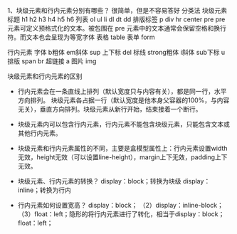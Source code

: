 1、块级元素和行内元素分别有哪些？
  很简单，但是不容易答好
  分类法
  块级元素 
    标题 h1 h2 h3 h4 h5 h6
    列表 ol ul  li dl dt dd
    排版标签  p  div  hr  center pre 
      pre 元素可定义预格式化的文本。被包围在 pre 元素中的文本通常会保留空格和换行符。而文本也会呈现为等宽字体
    表格 table 
    表单 form 
  
  行内元素
    字体 b粗体  em斜体 sup 上下标   del 标线
        strong粗体  i斜体  sub下标  u 
    排版 span  br
    超链接  a
    图片  img 

  块级元素和行内元素的区别
  - 行内元素会在一条直线上排列（默认宽度只与内容有关），都是同一行，水平方向排列。 块级元素各占据一行（默认宽度是他本身父容器的100%，与内容无关），垂直方向排列。块级元素从新行开始，结束接着一个断行。
  - 块级元素内可以包含行内元素，行内元素不能包含块级元素，只能包含文本或其他行内元素。
  - 块级元素和行内元素属性的不同，主要是盒模型属性上：行内元素设置width无效，height无效（可以设置line-height），margin上下无效，padding上下无效。

  - 块级元素、行内元素的转换？
  display：block；转换为块级
  display：inline；转换为行内

  - 行内元素如何设置宽高？
    display：block；
（2）display：inline-block；
（3）float：left；隐形的将行内元素进行了转化，相当于display：block；float：left；


